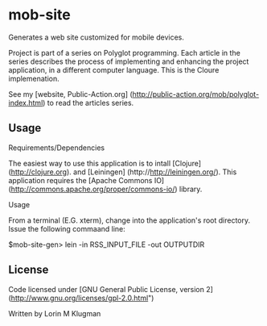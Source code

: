 # mob-site

Generates a web site customized for mobile devices.

Project is part of a series on Polyglot programming. Each article in the series describes
the process of implementing and enhancing the project application, in a different computer
language. This is the Cloure implemenation.

See my [website, Public-Action.org] (http://public-action.org/mob/polyglot-index.html)  to read the articles series.
## Usage
Requirements/Dependencies

The easiest way to use this application is to intall [Clojure] (http://clojure.org). 
and [Leiningen] (http://http://leiningen.org/). This application requires the [Apache Commons IO] 
(http://commons.apache.org/proper/commons-io/) library.


Usage

From a terminal (E.G. xterm), change into the application's root directory.
Issue the following commaand line:

$mob-site-gen> lein -in RSS_INPUT_FILE -out OUTPUTDIR

## License
Code licensed under [GNU General Public License, version 2] (http://www.gnu.org/licenses/gpl-2.0.html")

Written by Lorin M Klugman
